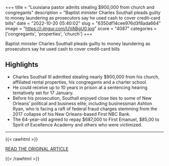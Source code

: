 +++
title = "Louisiana pastor admits stealing $900,000 from church and congregants"
description = "Baptist minister Charles Southall pleads guilty to money laundering as prosecutors say he used cash to cover credit-card bills"
date = "2022-10-20 05:40:02"
slug = "6350df14cee976d3f8ada664"
image = "https://i.imgur.com/UVABgU0.jpg"
score = "4087"
categories = ['congregants', 'properties', 'church']
+++

Baptist minister Charles Southall pleads guilty to money laundering as prosecutors say he used cash to cover credit-card bills

## Highlights

- Charles Southall III admitted stealing nearly $900,000 from his church, affiliated rental properties, his congregants and a charter school.
- He could receive up to 10 years in prison at a sentencing hearing tentatively set for 17 January.
- Before his prosecution, Southall enjoyed close ties to some of New Orleans’ political and business elite, including businessman Ashton Ryan, who is facing a raft of federal fraud charges stemming from the 2017 collapse of his New Orleans-based First NBC Bank.
- The 64-year-old agreed to repay $687,000 to First Emanuel, $85,00 to Spirit of Excellence Academy and others who were victimized.

---

{{< rawhtml >}}
  <p class="article-category">
    <a target="_blank" href="https://www.theguardian.com/us-news/2022/oct/19/louisiana-new-orleans-pastor-church-charles-southall">READ THE ORIGINAL ARTICLE</a>
  </p>
{{< /rawhtml >}}
